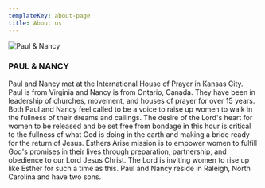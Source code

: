 ```yaml
---
templateKey: about-page
title: About us
---
```

![Paul & Nancy](/img/paulandnancy.jpg "Paul & Nancy")

### PAUL & NANCY

Paul and Nancy met at the International House of Prayer in Kansas City. Paul is from Virginia and Nancy is from Ontario, Canada. They have been in leadership of churches, movement, and houses of prayer for over 15 years.   Both Paul and Nancy feel called to be a voice to raise up women to walk in the fullness of their dreams and callings. The desire of the Lord's heart for women to be released and be set free from bondage in this hour is critical to the fullness of what God is doing in the earth and making a bride ready for the return of Jesus.   Esthers Arise mission is to empower women to fulfill God's promises in their lives through preparation, partnership, and obedience to our Lord Jesus Christ.  The Lord is inviting women to rise up like Esther for such a time as this.   Paul and Nancy reside in Raleigh, North Carolina and have two sons.
